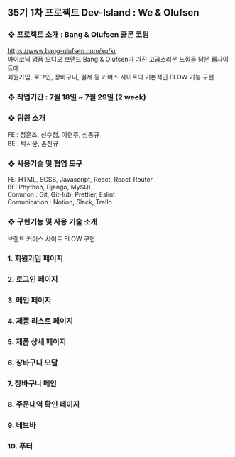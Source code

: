 ## 35기 1차 프로젝트 Dev-Island : We & Olufsen

### ❖ 프로젝트 소개 : Bang & Olufsen 클론 코딩
  https://www.bang-olufsen.com/ko/kr  
  아이코닉 명품 오디오 브랜드 Bang & Olufsen가 가진 고급스러운 느낌을 담은 웹사이트에  
  회원가입, 로그인, 장바구니, 결제 등	커머스 사이트의 기본적인 FLOW 기능 구현

### ❖ 작업기간 : 7월 18일 ~ 7월 29일 (2 week)

### ❖ 팀원 소개
  FE : 정훈조, 신수정, 이현주, 심동규  
  BE : 박서윤, 손찬규
 
### ❖ 사용기술 및 협업 도구
  FE: HTML, SCSS, Javascript, React, React-Router  
  BE: Phython, Django, MySQL  
  Common : Git, GitHub, Prettier, Eslint  
  Comunication : Notion, Slack, Trello  
 
### ❖ 구현기능 및 사용 기술 소개 
브랜드 커머스 사이트 FLOW 구현

### 1. 회원가입 페이지
### 2. 로그인 페이지
### 3. 메인 페이지
### 4. 제품 리스트 페이지
### 5. 제품 상세 페이지
### 6. 장바구니 모달
### 7. 장바구니 메인
### 8. 주문내역 확인 페이지
### 9. 네브바
### 10. 푸터
